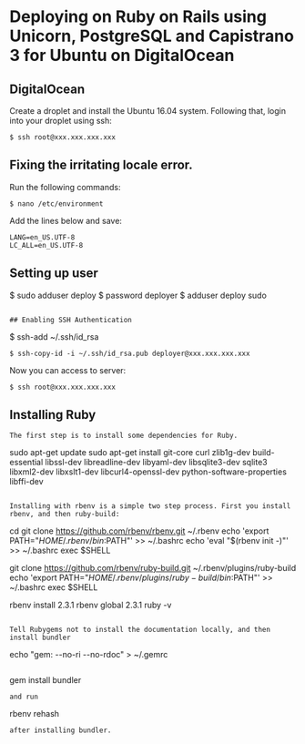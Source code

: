 # Deploying on Ruby on Rails using Unicorn, PostgreSQL and Capistrano 3 for Ubuntu on DigitalOcean

## DigitalOcean

Create a droplet and install the Ubuntu 16.04 system. Following that, login into your droplet using ssh:

```
$ ssh root@xxx.xxx.xxx.xxx
```

## Fixing the irritating locale error.

Run the following commands:

```
$ nano /etc/environment
```

Add the lines below and save:

```
LANG=en_US.UTF-8
LC_ALL=en_US.UTF-8

```
## Setting up user

$ sudo adduser deploy
$ password deployer
$ adduser deploy sudo

```

## Enabling SSH Authentication

```
$ ssh-add ~/.ssh/id_rsa

```
$ ssh-copy-id -i ~/.ssh/id_rsa.pub deployer@xxx.xxx.xxx.xxx

```
Now you can access to server:

```
$ ssh root@xxx.xxx.xxx.xxx
```

## Installing Ruby

```
The first step is to install some dependencies for Ruby.

```
sudo apt-get update
sudo apt-get install git-core curl zlib1g-dev build-essential libssl-dev libreadline-dev libyaml-dev libsqlite3-dev sqlite3 libxml2-dev libxslt1-dev libcurl4-openssl-dev python-software-properties libffi-dev

```

Installing with rbenv is a simple two step process. First you install rbenv, and then ruby-build:

```
cd
git clone https://github.com/rbenv/rbenv.git ~/.rbenv
echo 'export PATH="$HOME/.rbenv/bin:$PATH"' >> ~/.bashrc
echo 'eval "$(rbenv init -)"' >> ~/.bashrc
exec $SHELL

git clone https://github.com/rbenv/ruby-build.git ~/.rbenv/plugins/ruby-build
echo 'export PATH="$HOME/.rbenv/plugins/ruby-build/bin:$PATH"' >> ~/.bashrc
exec $SHELL

rbenv install 2.3.1
rbenv global 2.3.1
ruby -v

```

Tell Rubygems not to install the documentation locally, and then install bundler

```
echo "gem: --no-ri --no-rdoc" > ~/.gemrc
```

```
gem install bundler

```
and run

```
rbenv rehash

```
after installing bundler.



